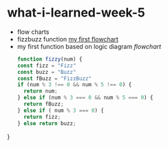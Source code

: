# what-i-learned-week-5
- flow charts
- fizzbuzz function [my first flowchart](fizzbuzzflowchart.png)
- my first function based on logic diagram *flowchart*
  ``` javascript
  function fizzy(num) {
  const fizz = "Fizz"
  const buzz = "Buzz"
  const fBuzz = "FizzBuzz"
  if (num % 3 !== 0 && num % 5 !== 0) {
    return num;
  } else if (num % 3 === 0 && num % 5 === 0) {
    return fBuzz;
  } else if ( num % 3 === 0) {
    return fizz;
  } else return buzz;  
}
 ```
 
